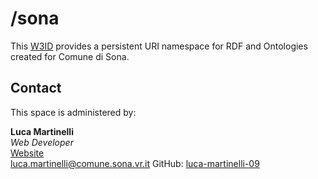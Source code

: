 # /sona
This [W3ID](https://w3id.org) provides a persistent URI namespace for RDF and Ontologies created for Comune di Sona.

## Contact
This space is administered by:  

**Luca Martinelli**  
*Web Developer*  
[Website](https://lucamartinelli.eu.org)  
<luca.martinelli@comune.sona.vr.it>
GitHub: [luca-martinelli-09](https://github.com/luca-martinelli-09)
